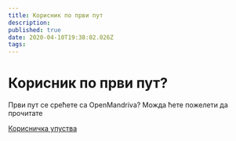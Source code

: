 ```yaml
---
title: Корисник по први пут
description: 
published: true
date: 2020-04-10T19:38:02.026Z
tags: 
---
```


# Корисник по први пут?

Први пут се срећете са OpenMandriva? Можда ћете пожелети да прочитате

[Корисничка упуства](https://wiki.openmandriva.org/t/user-guide?sort=title)
